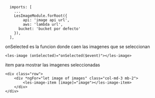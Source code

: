 ```
  imports: [
  	...
    LesImageModule.forRoot({
    	api: 'image api url',
    	aws: 'lambda url',
      bucket: 'bucket por defecto'
  	}),
  ],
```

onSelected es la funcion donde caen las imagenes que se seleccionan

```<les-image (onSelected)="onSelected($event)"></les-image>```

item para mostrar las imagenes seleccionadas

```
<div class="row">
	<div *ngFor="let image of images" class="col-md-3 mb-2">
		<les-image-item [image]="image"></les-image-item>
	</div>
</div>
```